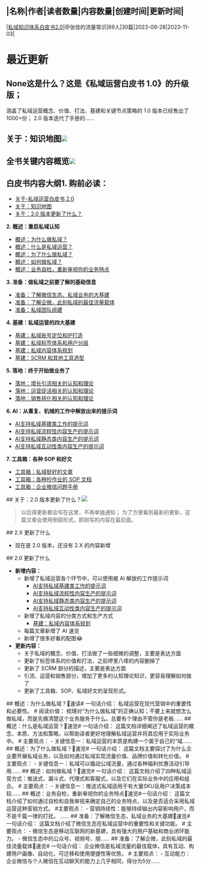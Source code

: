 |名称|作者|读者数量|内容数量|创建时间|更新时间|
---
|[私域知识体系白皮书2.0](https://xiaobot.net/p/siyuwiki?refer=0b133df9-27dc-423b-8101-639049001c13)|@张佳的流量常识|69人|30篇|2023-09-28|2023-11-03|

# 最近更新
## None这是什么？这是《私域运营白皮书 1.0》的升级版；
涵盖了私域运营概念、价值、打法、基建和关键节点策略的 1.0 版本已经售出了 1000+份；
2.0 版本迭代了手册的......
## 关于：知识地图<img src="https://static.xiaobot.net/file/2023-11-03/22414/2e956f3f09db7c327c9b775c88db1d03.png">
## 全书关键内容概览<img src="https://static.xiaobot.net/file/2023-11-03/22414/4b99975e5bf90efef9e56c4cc30e72eb.jpeg">
## <strong>白皮书内容大纲</strong><strong>1. 购前必读：</strong>
<ul><li><a target="_blank" rel="noopener noreferrer nofollow" href="https://xiaobot.net/post/9b592d7b-0af7-4d13-95a5-c0a6fdba554b">关于-私域运营白皮书 2.0</a>
</li><li><a target="_blank" rel="noopener noreferrer nofollow" href="https://xiaobot.net/post/35e2d35b-23eb-4d50-b4a6-9efce4915615">关于：知识地图</a>
</li><li><a target="_blank" rel="noopener noreferrer nofollow" href="https://xiaobot.net/post/8044a016-a221-40d0-9b58-3f2c511650b2">关于：2.0 版本更新了什么？</a>
</li></ul><strong>2. 概述：重启私域认知</strong>
<ul><li><a target="_blank" rel="noopener noreferrer nofollow" href="https://xiaobot.net/post/d6b76e06-af80-4ba6-bfd6-152fbeea4e56">概述：为什么做私域？</a>
</li><li><a target="_blank" rel="noopener noreferrer nofollow" href="https://xiaobot.net/post/701c2989-13ab-4067-9adf-f511463e3785">概述：什么是私域运营？</a>
</li><li><a target="_blank" rel="noopener noreferrer nofollow" href="https://xiaobot.net/post/27dd31ba-cd57-4dd0-9461-e90169cd42b2">概述：为了什么做私域？</a>
</li><li><a target="_blank" rel="noopener noreferrer nofollow" href="https://xiaobot.net/post/b70f052e-f8aa-470a-9c10-7e4c1ed85fa6">概述：如何做私域？</a>
</li><li><a target="_blank" rel="noopener noreferrer nofollow" href="https://xiaobot.net/post/de09e17e-9c1a-4db5-8e93-46f9324b713e">概述：业务自检，重新审视你的业务特点</a>
</li></ul><strong>3. 准备：做私域之前要了解的基础信息</strong>
<ul><li><a target="_blank" rel="noopener noreferrer nofollow" href="https://xiaobot.net/post/321a0fde-63fd-4417-abe6-c44abf6e031b">准备：了解微信生态，私域业务的大基建</a>
</li><li><a target="_blank" rel="noopener noreferrer nofollow" href="https://xiaobot.net/post/55741354-3d6b-4b75-a4cb-b050a1ee0593">准备：了解企微，此刻私域的最佳流量载体</a>
</li><li><a target="_blank" rel="noopener noreferrer nofollow" href="https://xiaobot.net/post/37d07916-2c1b-4175-851a-e2ab720f1d2f">准备：私域团队组建</a>
</li></ul><strong>4. 基建：私域运营的四大基建</strong>
<ul><li><a target="_blank" rel="noopener noreferrer nofollow" href="https://xiaobot.net/post/ed681a26-fc45-443a-a6f5-ac39f6d0fcbe">基建：私域账号定位和IP打造</a>
</li><li><a target="_blank" rel="noopener noreferrer nofollow" href="https://xiaobot.net/post/88acc8ef-a3bf-4426-9a46-ba40c5c61dcf">基建：私域标签体系和用户分层</a>
</li><li><a target="_blank" rel="noopener noreferrer nofollow" href="https://xiaobot.net/post/fdf98635-663d-469a-aca2-a0716dd29b80">基建：私域内容体系规划</a>
</li><li><a target="_blank" rel="noopener noreferrer nofollow" href="https://xiaobot.net/post/6c12afb8-2304-40c4-bd89-b46c6ff74db0">基建：SCRM 和其他工具选型</a>
</li></ul><strong>5. 落地：终于开始做业务了</strong>
<ul><li><a target="_blank" rel="noopener noreferrer nofollow" href="https://xiaobot.net/post/df5096aa-ffcb-4aea-97a1-53b67d0aa375">落地：增长引流相关的认知和理论</a>
</li><li><a target="_blank" rel="noopener noreferrer nofollow" href="https://xiaobot.net/post/e5658d3f-4fd6-4dbb-bda4-ad56b07fb655">落地：运营促活相关的认知和理论</a>
</li><li><a target="_blank" rel="noopener noreferrer nofollow" href="https://xiaobot.net/post/78ecb207-17ff-46bf-bf5a-e1d01ffaa13d">落地：销售转化相关的认知和理论</a>
</li></ul><strong>6. AI：从重复、机械的工作中解放出来的提示词</strong>
<ul><li><a target="_blank" rel="noopener noreferrer nofollow" href="https://xiaobot.net/post/229fed40-ff21-451e-9ba9-6fa765bb88cd">AI支持私域基建类工作的提示词</a>
</li><li><a target="_blank" rel="noopener noreferrer nofollow" href="https://xiaobot.net/post/523b2845-6830-449b-bc78-c5d690f29047">AI支持私域流程性内容生产的提示词</a>
</li><li><a target="_blank" rel="noopener noreferrer nofollow" href="https://xiaobot.net/post/e43f6da7-ffc1-46ba-9234-5151f75c7e9b">AI支持私域静态类内容生产的提示词</a>
</li><li><a target="_blank" rel="noopener noreferrer nofollow" href="https://xiaobot.net/post/04fbc5dd-9cf8-4c7c-a15b-d190056c46de">AI支持私域互动性类内容生产的提示词</a>
</li></ul><strong>7. 工具箱：各种 SOP 和好文</strong>
<ul><li><a target="_blank" rel="noopener noreferrer nofollow" href="https://xiaobot.net/post/4b0f7fb4-137b-43a1-ad23-0b455e799c04">工具箱：私域挺好的文章</a>
</li><li><a target="_blank" rel="noopener noreferrer nofollow" href="https://xiaobot.net/post/2e971e07-33a6-4890-b2a0-242e171f515b">工具箱：各种抄作业的 SOP 文档</a>
</li><li><a target="_blank" rel="noopener noreferrer nofollow" href="https://xiaobot.net/post/108249c5-b03e-48df-998e-579c431acc27">工具箱：企业微信问题手册</a>
</li></ul>
## 关于：2.0 版本更新了什么？<img src="https://static.xiaobot.net/file/2023-11-03/22414/d6316fd38541e41913f92ddbc40b6dd6.png"><blockquote>以后得更新都会写在这里，不再单独通知；
为了方便看到最新的更新，这篇文章会使用倒叙形式，即刚写的内容在最前面。
</blockquote>
## 2.X 更新了什么<ul><li>现在是 2.0 版本，还没有 2.X 的内容新增
</li></ul>
## 2.0 更新了什么<ul><li><strong>新增内容：</strong>
<ul><li>新增了私域运营各个环节中，可以使用被 AI 解放的工作提示词
<ul><li><a target="_blank" rel="noopener noreferrer nofollow" href="https://xiaobot.net/post/229fed40-ff21-451e-9ba9-6fa765bb88cd">AI支持私域基建类工作的提示词</a>
</li><li><a target="_blank" rel="noopener noreferrer nofollow" href="https://xiaobot.net/post/523b2845-6830-449b-bc78-c5d690f29047">AI支持私域流程性内容生产的提示词</a>
</li><li><a target="_blank" rel="noopener noreferrer nofollow" href="https://xiaobot.net/post/e43f6da7-ffc1-46ba-9234-5151f75c7e9b">AI支持私域静态类内容生产的提示词</a>
</li><li><a target="_blank" rel="noopener noreferrer nofollow" href="https://xiaobot.net/post/04fbc5dd-9cf8-4c7c-a15b-d190056c46de">AI支持私域互动性类内容生产的提示词</a>
</li></ul></li><li>新增了私域内容的分类方式和生产方式
<ul><li><a target="_blank" rel="noopener noreferrer nofollow" href="https://xiaobot.net/post/fdf98635-663d-469a-aca2-a0716dd29b80">基建：私域内容体系规划</a>
</li></ul></li><li>每篇文章新增了 AI 速览
</li><li>新增了很多好看的配图😂
</li></ul></li><li><strong>更新内容：</strong>
<ul><li>关于私域的概念、价值、打法做了一些细微的调整，主要是表达方面
</li><li>更新了标签体系的价值和打法，之前啰里八嗦的内容删掉了
</li><li>更新了 SCRM 部分的描述，主要是表达方面
</li><li>引流、运营和销售部分，增加了更多的认知理论知识，更容易理解如何做了
</li><li>更新了工具箱、SOP、私域好文的呈现形式。
</li></ul></li></ul>
## 概述：为什么做私域？🤖速读# 一句话介绍：
私域运营在现代营销中的重要性和必要性。
# 阅读价值：
梳理对“为什么做私域”的正确认知；不要上来就想怎么做私域，而是先搞清楚这个业务服务于什么。总要有个理由不管你是老板......
## 概述：什么是私域运营？🤖速览# 一句话介绍：
这篇文档详细阐述了私域运营的概念、本质、方法和策略，以帮助读者更好地理解私域运营并将其应用于实际业务中。
# 主要观点：
- 关键信息一：私域运营的本质是构建一个属于自己的“域......
## 概述：为了什么做私域？🤖速览# 一句话介绍：
这篇文档主要探讨了为什么企业要开展私域业务，以及如何通过私域实现流量价值、品牌价值和转化价值。
# 主要观点：
- 关键信息一：私域可以撬动公域流量，通过各种福利优惠活动引导用......
## 概述：如何做私域？🤖速览# 一句话介绍：
这篇文档介绍了四种私域运营方式：推送式、漏斗式、代理式和客服式，以及它们在实际业务中的应用和组合。
# 主要观点：
- 关键信息一：推送式私域适用于有大量SKU且用户决策成本较......
## 概述：业务自检，重新审视你的业务特点🤖速览#一句话介绍：
这篇文档介绍了如何通过自检和自我审视来确定自己的业务特点，以及是否适合采用私域运营这种营销方式。
#主要观点：
- 营销持续性：能够持续输出内容影响用户，而不是千篇一律的打扰。
......
## 准备：了解微信生态，私域业务的大基建🤖速览# 一句话介绍：
这篇文档介绍了微信生态在私域运营中的重要性和关键功能。
# 主要观点：
- 微信生态是移动互联网的新基建，具有强大的用户基础和商业闭环能力。
- 微信生态中的公众号、视频号、朋......
## 准备：了解企微，此刻私域的最佳流量载体🤖速览# 一句话介绍：
企业微信是私域流量的最佳载体，具有互动、构建用户画像、自动化、可迁移和使用便捷性等优势。
# 主要观点：
- 互动能力：企业微信与个人微信在互动聊天的能力上几乎相同，得分为5分......

